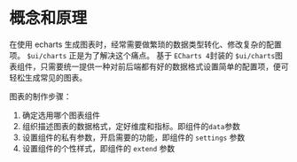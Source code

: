 # 概念和原理

在使用 echarts 生成图表时，经常需要做繁琐的数据类型转化、修改复杂的配置项。
`$ui/charts` 正是为了解决这个痛点。
基于 `ECharts 4`封装的 `$ui/charts`图表组件，只需要统一提供一种对前后端都有好的数据格式设置简单的配置项，便可轻松生成常见的图表。

图表的制作步骤：

1. 确定选用哪个图表组件
2. 组织描述图表的数据格式，定好维度和指标。即组件的`data`参数
3. 设置组件的私有参数，开启需要的功能，即组件的 `settings` 参数
4. 设置组件的个性样式，即组件的 `extend` 参数
